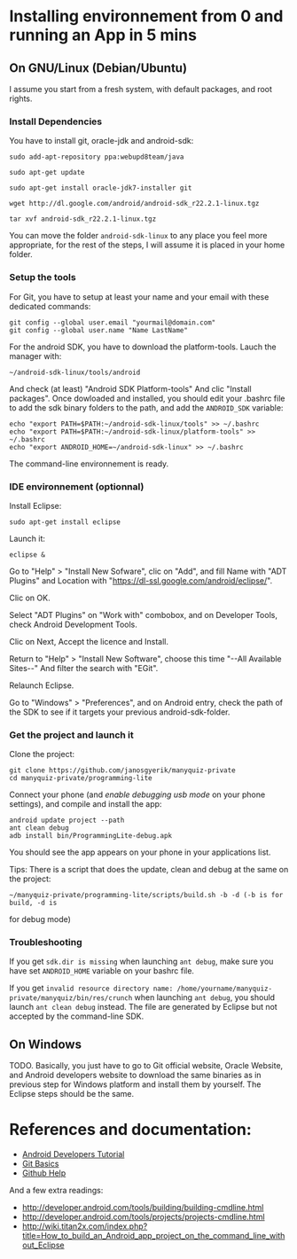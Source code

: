 Installing environnement from 0 and running an App in 5 mins
============================================================

On GNU/Linux (Debian/Ubuntu) 
----------------------------- 
I assume you start from a fresh system, with default packages, and
root rights.

### Install Dependencies

You have to install git, oracle-jdk and android-sdk:

    sudo add-apt-repository ppa:webupd8team/java

    sudo apt-get update

    sudo apt-get install oracle-jdk7-installer git

    wget http://dl.google.com/android/android-sdk_r22.2.1-linux.tgz

    tar xvf android-sdk_r22.2.1-linux.tgz

You can move the folder `android-sdk-linux` to any place you feel more
appropriate, for the rest of the steps, I will assume it is placed in
your home folder.

### Setup the tools

For Git, you have to setup at least your name and your email with
these dedicated commands:

    git config --global user.email "yourmail@domain.com"
    git config --global user.name "Name LastName"

For the android SDK, you have to download the platform-tools. Lauch
the manager with:

    ~/android-sdk-linux/tools/android

And check (at least) "Android SDK Platform-tools" And clic "Install
packages".  Once dowloaded and installed, you should edit your .bashrc
file to add the sdk binary folders to the path, and add the
`ANDROID_SDK` variable:

    echo "export PATH=$PATH:~/android-sdk-linux/tools" >> ~/.bashrc
    echo "export PATH=$PATH:~/android-sdk-linux/platform-tools" >> ~/.bashrc
    echo "export ANDROID_HOME=~/android-sdk-linux" >> ~/.bashrc

The command-line environnement is ready.

### IDE environnement (optionnal)

Install Eclipse:

    sudo apt-get install eclipse

Launch it:

    eclipse &

Go to "Help" > "Install New Sofware", clic on "Add", and fill Name
with "ADT Plugins" and Location with
"https://dl-ssl.google.com/android/eclipse/".

Clic on OK.

Select "ADT Plugins" on "Work with" combobox, and on Developer Tools,
check Android Development Tools.

Clic on Next, Accept the licence and Install.

Return to "Help" > "Install New Software", choose this time "--All
Available Sites--" And filter the search with "EGit".

Relaunch Eclipse.

Go to "Windows" > "Preferences", and on Android entry, check the path
of the SDK to see if it targets your previous android-sdk-folder.

### Get the project and launch it

Clone the project:

    git clone https://github.com/janosgyerik/manyquiz-private
    cd manyquiz-private/programming-lite

Connect your phone (and *enable debugging usb mode* on your phone
settings), and compile and install the app:

    android update project --path
    ant clean debug
    adb install bin/ProgrammingLite-debug.apk

You should see the app appears on your phone in your applications list.

Tips: There is a script that does the update, clean and debug at the
same on the project:

    ~/manyquiz-private/programming-lite/scripts/build.sh -b -d (-b is for build, -d is
for debug mode)

### Troubleshooting

If you get `sdk.dir is missing` when launching `ant debug`, make sure
you have set `ANDROID_HOME` variable on your bashrc file.

If you get `invalid resource directory name:
/home/yourname/manyquiz-private/manyquiz/bin/res/crunch` when
launching `ant debug`, you should launch `ant clean debug` instead.
The file are generated by Eclipse but not accepted by the command-line
SDK. 

On Windows 
-----------

TODO.  Basically, you just have to go to Git official website, Oracle
Website, and Android developers website to download the same binaries
as in previous step for Windows platform and install them by yourself.
The Eclipse steps should be the same.


References and documentation:
=============================

 * [Android Developers
Tutorial](http://developer.android.com/training/index.html)
 * [Git Basics](http://git-scm.com/book/en/Git-Basics)
 * [Github Help](https://help.github.com/)

And a few extra readings:


 * http://developer.android.com/tools/building/building-cmdline.html
 * http://developer.android.com/tools/projects/projects-cmdline.html
 * http://wiki.titan2x.com/index.php?title=How_to_build_an_Android_app_project_on_the_command_line_without_Eclipse

